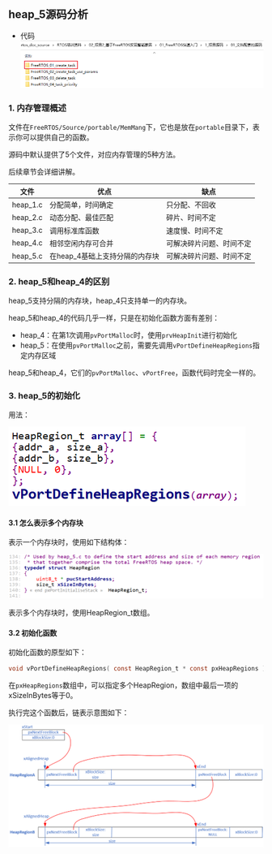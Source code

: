## heap_5源码分析

* 代码
  ![image-20220324103400344](pic/17_freertos_list_src.png)

### 1. 内存管理概述

文件在`FreeRTOS/Source/portable/MemMang`下，它也是放在`portable`目录下，表示你可以提供自己的函数。

源码中默认提供了5个文件，对应内存管理的5种方法。

后续章节会详细讲解。

| 文件     | 优点                           | 缺点                     |
| -------- | ------------------------------ | ------------------------ |
| heap_1.c | 分配简单，时间确定             | 只分配、不回收           |
| heap_2.c | 动态分配、最佳匹配             | 碎片、时间不定           |
| heap_3.c | 调用标准库函数                 | 速度慢、时间不定         |
| heap_4.c | 相邻空闲内存可合并             | 可解决碎片问题、时间不定 |
| heap_5.c | 在heap_4基础上支持分隔的内存块 | 可解决碎片问题、时间不定 |



### 2. heap_5和heap_4的区别

heap_5支持分隔的内存块，heap_4只支持单一的内存块。

heap_5和heap_4的代码几乎一样，只是在初始化函数方面有差别：

* heap_4：在第1次调用`pvPortMalloc`时，使用`prvHeapInit`进行初始化
* heap_5：在使用`pvPortMalloc`之前，需要先调用`vPortDefineHeapRegions`指定内存区域



heap_5和heap_4，它们的`pvPortMalloc`、`vPortFree`，函数代码时完全一样的。



### 3. heap_5的初始化

用法：

![image-20220404151630810](pic/34_heap_5_init_call.png)

#### 3.1 怎么表示多个内存块

表示一个内存块时，使用如下结构体：

![image-20220404145642237](pic/32_heapregion.png)



表示多个内存块时，使用HeapRegion_t数组。



#### 3.2 初始化函数

初始化函数的原型如下：

```c
void vPortDefineHeapRegions( const HeapRegion_t * const pxHeapRegions );
```

在`pxHeapRegions`数组中，可以指定多个HeapRegion，数组中最后一项的xSizeInBytes等于0。

执行完这个函数后，链表示意图如下：

![image-20220404163857961](pic/33_heap_5_init.png)



